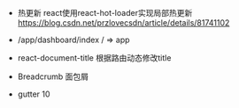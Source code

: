 - 热更新 
  react使用react-hot-loader实现局部热更新 https://blog.csdn.net/przlovecsdn/article/details/81741102

- /app/dashboard/index
  / => app 

- react-document-title
  根据路由动态修改title

- Breadcrumb  面包屑

- gutter  10 